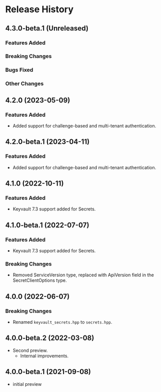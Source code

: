 # Release History

## 4.3.0-beta.1 (Unreleased)

### Features Added

### Breaking Changes

### Bugs Fixed

### Other Changes

## 4.2.0 (2023-05-09)

### Features Added

- Added support for challenge-based and multi-tenant authentication.

## 4.2.0-beta.1 (2023-04-11)

### Features Added

- Added support for challenge-based and multi-tenant authentication.

## 4.1.0 (2022-10-11)

### Features Added

- Keyvault 7.3 support added for Secrets.

## 4.1.0-beta.1 (2022-07-07)

### Features Added

- Keyvault 7.3 support added for Secrets.

### Breaking Changes

- Removed ServiceVersion type, replaced with ApiVersion field in the SecretClientOptions type.

## 4.0.0 (2022-06-07)

### Breaking Changes

- Renamed `keyvault_secrets.hpp` to `secrets.hpp`.

## 4.0.0-beta.2 (2022-03-08)

- Second preview.
  - Internal improvements. 

## 4.0.0-beta.1 (2021-09-08)

- initial preview
